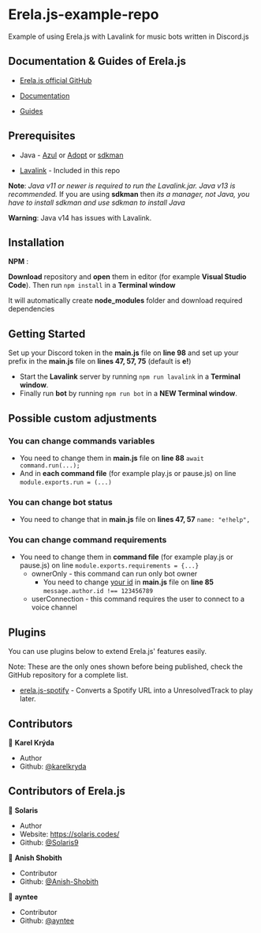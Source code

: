 # Erela.js-example-repo
Example of using Erela.js with Lavalink for music bots written in Discord.js

## Documentation & Guides of Erela.js

- [Erela.js official GitHub](https://github.com/MenuDocs/erela.js "Erela.js GitHub")

- [Documentation](http://projects.solaris.codes/erelajs/docs/gettingstarted.html "Erela.js Documentation")

- [Guides](http://projects.solaris.codes/erelajs/guides/introduction.html "Erela.js Guides")

## Prerequisites

- Java - [Azul](https://www.azul.com/downloads/zulu-community/?architecture=x86-64-bit&package=jdk "Download Azul OpenJDK") or [Adopt](https://adoptopenjdk.net/ "Download Adopt OpenJDK") or [sdkman](https://sdkman.io/install "Download sdkman")

- [Lavalink](https://ci.fredboat.com/viewLog.html?buildId=lastSuccessful&buildTypeId=Lavalink_Build&tab=artifacts&guest=1 "Download Lavalink") - Included in this repo

**Note**: _Java v11 or newer is required to run the Lavalink.jar. Java v13 is recommended._ If you are using **sdkman** then _its a manager, not Java, you have to install sdkman and use sdkman to install Java_

**Warning**: Java v14 has issues with Lavalink.

## Installation

**NPM** :

**Download** repository and **open** them in editor (for example **Visual Studio Code**). Then run `npm install` in a **Terminal window**

It will automatically create **node_modules** folder and download required dependencies

## Getting Started

Set up your Discord token in the **main.js** file on **line 98** and set up your prefix in the **main.js** file on **lines 47, 57, 75** (default is **e!**)

- Start the **Lavalink** server by running `npm run lavalink` in a **Terminal window**.
- Finally run **bot** by running `npm run bot` in a **NEW Terminal window**.

## Possible custom adjustments
### You can change commands variables
- You need to change them in **main.js** file on **line 88**
```await command.run(...);```
- And in **each command file** (for example play.js or pause.js) on line `module.exports.run = (...)`
### You can change bot status
- You need to change that in **main.js** file on **lines 47, 57**
```name: "e!help",```
### You can change command requirements
- You need to change them in **command file** (for example play.js or pause.js) on line `module.exports.requirements = {...}`
  - ownerOnly - this command can run only bot owner
    - You need to change [your id](https://support.discord.com/hc/en-us/articles/206346498-Where-can-I-find-my-User-Server-Message-ID-) in **main.js** file on **line 85** `message.author.id !== 123456789`
  - userConnection - this command requires the user to connect to a voice channel
## Plugins

You can use plugins below to extend Erela.js' features easily.

Note: These are the only ones shown before being published, check the GitHub repository for a complete list.

- [erela.js-spotify](https://github.com/Solaris9/erela.js-spotify) - Converts a Spotify URL into a UnresolvedTrack to play later.


## Contributors

👤 **Karel Krýda**

- Author
- Github: [@karelkryda](https://github.com/karelkryda)

## Contributors of Erela.js

👤 **Solaris**

- Author
- Website: <https://solaris.codes/>
- Github: [@Solaris9](https://github.com/Solaris9)

👤 **Anish Shobith**

- Contributor
- Github: [@Anish-Shobith](https://github.com/Anish-Shobith)

👤 **ayntee**

- Contributor
- Github: [@ayntee](https://github.com/ayntee)
